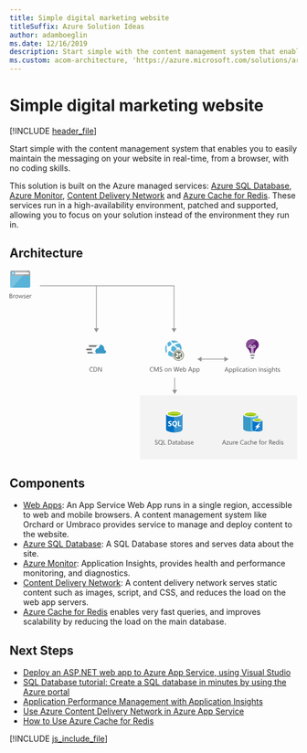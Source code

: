 ```yaml
---
title: Simple digital marketing website
titleSuffix: Azure Solution Ideas
author: adamboeglin
ms.date: 12/16/2019
description: Start simple with the content management system that enables you to easily maintain the messaging on your website in real-time, from a browser, with no coding skills.
ms.custom: acom-architecture, 'https://azure.microsoft.com/solutions/architecture/digital-marketing-smb/'
---
```

# Simple digital marketing website

[!INCLUDE [header_file](../header.md)]

Start simple with the content management system that enables you to easily maintain the messaging on your website in real-time, from a browser, with no coding skills.

This solution is built on the Azure managed services: [Azure SQL Database](https://azure.microsoft.com/services/sql-database/), [Azure Monitor](https://azure.microsoft.com/services/monitor/), [Content Delivery Network](https://azure.microsoft.com/services/cdn/) and [Azure Cache for Redis](https://azure.microsoft.com/services/cache/). These services run in a high-availability environment, patched and supported, allowing you to focus on your solution instead of the environment they run in.

## Architecture

<svg class="architecture-diagram" aria-labelledby="digital-marketing-smb" height="413" viewbox="0 0 629 413" width="629" xmlns="http://www.w3.org/2000/svg">
    <g fill="none" fill-rule="evenodd" stroke="none" stroke-width="1">
        <path fill="#F3F3F3" d="M285.19 412.775h342.959V272.677H285.19z"/>
        <path d="M475.908 217.433l-1.537-4.177a3.78 3.78 0 01-.15-.656h-.028a3.61 3.61 0 01-.158.656l-1.523 4.177h3.396zm2.688 3.78h-1.272l-1.04-2.748h-4.155l-.98 2.748h-1.276l3.76-9.802h1.189l3.774 9.802zM481.007 217.378v.978c0 .579.188 1.07.564 1.472.376.404.854.606 1.432.606.68 0 1.211-.26 1.597-.78.386-.519.577-1.242.577-2.167 0-.779-.18-1.389-.539-1.832-.36-.442-.848-.663-1.463-.663-.652 0-1.176.227-1.572.68-.397.454-.596 1.022-.596 1.706m.027 2.823h-.027v4.232h-1.12v-10.22h1.12v1.23h.027c.552-.929 1.36-1.394 2.42-1.394.903 0 1.608.313 2.114.939.505.627.757 1.467.757 2.52 0 1.171-.284 2.109-.853 2.812-.57.705-1.35 1.057-2.338 1.057-.907 0-1.607-.392-2.1-1.176M489.238 217.378v.978c0 .579.188 1.07.564 1.472.376.404.854.606 1.432.606.68 0 1.21-.26 1.597-.78.386-.519.577-1.242.577-2.167 0-.779-.18-1.389-.54-1.832-.36-.442-.847-.663-1.462-.663-.652 0-1.176.227-1.572.68-.397.454-.596 1.022-.596 1.706m.027 2.823h-.027v4.232h-1.121v-10.22h1.12v1.23h.028c.552-.929 1.359-1.394 2.42-1.394.903 0 1.608.313 2.114.939.505.627.757 1.467.757 2.52 0 1.171-.284 2.109-.853 2.812-.57.705-1.35 1.057-2.338 1.057-.907 0-1.607-.392-2.1-1.176M496.347 221.213h1.121V210.85h-1.121zM499.738 221.213h1.121v-7h-1.121v7zm.574-8.777a.712.712 0 01-.725-.725c0-.21.072-.384.213-.523a.703.703 0 01.512-.208.723.723 0 01.738.731c0 .2-.071.371-.215.513a.718.718 0 01-.523.212zM507.9 220.892c-.537.323-1.176.485-1.914.485-.998 0-1.803-.324-2.416-.974-.613-.65-.92-1.491-.92-2.526 0-1.153.33-2.08.992-2.78.66-.698 1.542-1.048 2.645-1.048.615 0 1.158.114 1.627.342v1.148c-.52-.364-1.076-.546-1.668-.546-.715 0-1.302.255-1.76.769-.458.512-.688 1.186-.688 2.02 0 .82.216 1.467.647 1.94.43.475 1.008.712 1.732.712.612 0 1.186-.203 1.723-.608v1.066zM513.486 217.672l-1.69.232c-.52.074-.911.202-1.175.387-.264.184-.397.51-.397.98 0 .342.123.622.366.839.244.215.569.324.974.324.557 0 1.016-.196 1.378-.584.362-.391.544-.884.544-1.481v-.697zm1.12 3.54h-1.12v-1.093h-.027c-.49.839-1.206 1.258-2.155 1.258-.697 0-1.242-.184-1.636-.554-.395-.37-.592-.86-.592-1.47 0-1.307.77-2.07 2.31-2.283l2.1-.294c0-1.19-.481-1.784-1.443-1.784-.843 0-1.604.287-2.284.862v-1.15c.689-.436 1.482-.655 2.379-.655 1.646 0 2.469.87 2.469 2.61v4.554zM519.966 221.145c-.265.146-.613.219-1.047.219-1.225 0-1.838-.684-1.838-2.051v-4.143h-1.203v-.957h1.203v-1.71l1.121-.361v2.07h1.764v.958h-1.764v3.945c0 .469.08.804.24 1.005.16.2.422.3.792.3.283 0 .527-.077.732-.232v.957zM521.462 221.213h1.121v-7h-1.121v7zm.575-8.777a.71.71 0 01-.512-.205.691.691 0 01-.213-.52c0-.21.071-.384.213-.523a.7.7 0 01.512-.208.723.723 0 01.738.731c0 .2-.071.371-.215.513a.718.718 0 01-.523.212zM527.86 214.992c-.72 0-1.288.245-1.708.734-.42.491-.63 1.166-.63 2.028 0 .83.214 1.483.638 1.962.424.478.99.717 1.7.717.726 0 1.283-.234 1.673-.704.39-.469.584-1.136.584-2.003 0-.875-.194-1.549-.584-2.023-.39-.474-.947-.71-1.672-.71m-.082 6.384c-1.034 0-1.86-.327-2.478-.98-.618-.655-.926-1.522-.926-2.602 0-1.176.322-2.094.965-2.755.642-.66 1.509-.99 2.603-.99 1.044 0 1.859.32 2.444.963.585.642.878 1.533.878 2.672 0 1.117-.314 2.011-.946 2.684-.632.672-1.478 1.008-2.54 1.008M538.867 221.213h-1.121v-3.992c0-1.486-.542-2.23-1.627-2.23-.561 0-1.023.212-1.391.634-.367.42-.55.953-.55 1.596v3.992h-1.122v-7h1.122v1.162h.027c.529-.884 1.295-1.326 2.297-1.326.765 0 1.35.247 1.758.742.405.494.607 1.208.607 2.143v4.279zM544.965 221.213h1.148v-9.803h-1.148zM554.351 221.213h-1.12v-3.992c0-1.486-.544-2.23-1.628-2.23-.56 0-1.025.212-1.392.634-.366.42-.549.953-.549 1.596v3.992h-1.122v-7h1.122v1.162h.027c.528-.884 1.294-1.326 2.297-1.326.765 0 1.35.247 1.756.742.406.494.61 1.208.61 2.143v4.279zM556.039 220.96v-1.203a3.321 3.321 0 002.018.677c.984 0 1.476-.328 1.476-.985a.853.853 0 00-.127-.474 1.248 1.248 0 00-.342-.346 2.6 2.6 0 00-.505-.27c-.194-.08-.403-.163-.625-.25a7.845 7.845 0 01-.818-.373 2.426 2.426 0 01-.588-.423 1.563 1.563 0 01-.355-.537 1.91 1.91 0 01-.12-.704c0-.328.076-.619.226-.871.15-.254.35-.465.602-.637a2.85 2.85 0 01.857-.385c.322-.087.653-.13.994-.13.607 0 1.149.104 1.627.314v1.135c-.514-.337-1.107-.506-1.777-.506-.21 0-.398.024-.566.072a1.355 1.355 0 00-.435.202.947.947 0 00-.28.31.814.814 0 00-.1.401c0 .182.033.335.1.458.066.123.163.232.29.328.128.095.283.182.466.259.18.078.388.163.62.253.31.119.589.241.835.366.246.126.456.267.629.423.173.159.306.339.4.544.094.206.14.45.14.732 0 .347-.076.647-.23.902a1.965 1.965 0 01-.611.636 2.793 2.793 0 01-.881.376 4.364 4.364 0 01-1.047.123c-.72 0-1.344-.139-1.873-.417M562.404 221.213h1.121v-7h-1.121v7zm.574-8.777a.717.717 0 01-.514-.205.697.697 0 01-.211-.52c0-.21.071-.384.211-.523a.707.707 0 01.514-.208.72.72 0 01.522.208.696.696 0 01.216.523c0 .2-.072.371-.216.513a.716.716 0 01-.522.212zM570.648 218.048v-1.032c0-.556-.188-1.032-.564-1.43a1.858 1.858 0 00-1.405-.594c-.693 0-1.235.252-1.627.756-.392.503-.588 1.208-.588 2.115 0 .78.188 1.403.564 1.87.376.467.874.7 1.493.7.629 0 1.14-.223 1.535-.67.395-.445.592-1.018.592-1.715zm1.12 2.604c0 2.57-1.23 3.856-3.69 3.856-.867 0-1.623-.164-2.27-.492v-1.121c.788.437 1.54.656 2.256.656 1.723 0 2.584-.916 2.584-2.748v-.766h-.027c-.534.894-1.336 1.34-2.407 1.34-.871 0-1.572-.31-2.102-.933-.53-.622-.796-1.458-.796-2.505 0-1.19.285-2.135.857-2.837.573-.702 1.355-1.053 2.348-1.053.943 0 1.644.378 2.1 1.135h.027v-.971h1.12v6.439zM579.85 221.213h-1.122v-4.033c0-1.458-.543-2.188-1.627-2.188-.547 0-1.008.21-1.38.633-.375.42-.56.962-.56 1.623v3.965h-1.123V210.85h1.122v4.525h.027c.537-.884 1.303-1.326 2.297-1.326 1.576 0 2.365.95 2.365 2.85v4.314zM585.208 221.145c-.264.146-.612.219-1.046.219-1.226 0-1.839-.684-1.839-2.051v-4.143h-1.202v-.957h1.202v-1.71l1.121-.361v2.07h1.764v.958h-1.764v3.945c0 .469.08.804.24 1.005.16.2.423.3.793.3.283 0 .527-.077.731-.232v.957zM586.28 220.96v-1.203a3.321 3.321 0 002.019.677c.984 0 1.476-.328 1.476-.985a.853.853 0 00-.127-.474 1.248 1.248 0 00-.342-.346 2.6 2.6 0 00-.505-.27c-.194-.08-.403-.163-.625-.25a7.845 7.845 0 01-.818-.373 2.426 2.426 0 01-.588-.423 1.563 1.563 0 01-.355-.537 1.91 1.91 0 01-.12-.704c0-.328.076-.619.226-.871.15-.254.35-.465.602-.637a2.85 2.85 0 01.857-.385c.322-.087.653-.13.994-.13.607 0 1.149.104 1.627.314v1.135c-.514-.337-1.107-.506-1.777-.506-.21 0-.398.024-.566.072a1.355 1.355 0 00-.435.202.947.947 0 00-.28.31.814.814 0 00-.1.401c0 .182.033.335.1.458.066.123.163.232.29.328.128.095.283.182.466.259.18.078.388.163.62.253.31.119.589.241.835.366.246.126.456.267.629.423.173.159.306.339.4.544.094.206.14.45.14.732 0 .347-.076.647-.23.902a1.965 1.965 0 01-.611.636 2.793 2.793 0 01-.881.376 4.364 4.364 0 01-1.047.123c-.72 0-1.344-.139-1.873-.417M470.489 376.508l-1.538-4.177a3.98 3.98 0 01-.15-.656h-.028a3.539 3.539 0 01-.157.656l-1.524 4.177h3.397zm2.687 3.78h-1.272l-1.04-2.748h-4.155l-.978 2.748h-1.278l3.76-9.802h1.189l3.774 9.802zM479.348 373.61l-4.143 5.721h4.102v.957h-5.749v-.349l4.143-5.694h-3.753v-.957h5.4zM486.457 380.288h-1.12v-1.107h-.027c-.466.847-1.185 1.271-2.161 1.271-1.668 0-2.502-.993-2.502-2.98v-4.184h1.115v4.006c0 1.476.565 2.215 1.695 2.215.546 0 .997-.2 1.35-.606.352-.402.53-.93.53-1.582v-4.033h1.12v7zM492.37 374.423c-.194-.15-.478-.226-.847-.226-.478 0-.878.226-1.2.677-.32.45-.481 1.067-.481 1.846v3.568h-1.121v-7h1.12v1.443h.028c.16-.493.403-.876.73-1.152a1.67 1.67 0 011.102-.414c.292 0 .516.032.67.096v1.162zM497.88 376.118c-.004-.647-.16-1.15-.468-1.51-.307-.36-.735-.54-1.282-.54-.528 0-.978.19-1.347.567-.369.378-.596.873-.683 1.483h3.78zm1.148.95h-4.942c.02.78.23 1.381.63 1.805.4.424.952.636 1.653.636.79 0 1.514-.26 2.174-.78v1.053c-.615.446-1.429.67-2.44.67-.989 0-1.766-.318-2.33-.953-.566-.637-.849-1.53-.849-2.684 0-1.089.31-1.976.927-2.662.617-.686 1.383-1.029 2.3-1.029.916 0 1.625.296 2.125.89.502.591.752 1.414.752 2.466v.588zM511.381 379.878c-.725.383-1.627.574-2.707.574-1.395 0-2.51-.449-3.35-1.346-.838-.898-1.257-2.077-1.257-3.535 0-1.567.471-2.835 1.415-3.8.943-.966 2.14-1.45 3.588-1.45.93 0 1.701.135 2.311.404v1.223a4.694 4.694 0 00-2.324-.588c-1.125 0-2.038.376-2.738 1.128-.7.752-1.049 1.757-1.049 3.015 0 1.194.327 2.146.981 2.854.653.709 1.512 1.063 2.573 1.063.985 0 1.837-.219 2.557-.656v1.114zM517.117 376.747l-1.688.232c-.52.074-.912.202-1.176.387-.264.184-.397.511-.397.981 0 .341.122.621.366.838.244.215.569.324.974.324.557 0 1.016-.196 1.378-.584.362-.39.543-.884.543-1.48v-.698zm1.12 3.541h-1.12v-1.094h-.027c-.488.84-1.205 1.258-2.154 1.258-.697 0-1.243-.184-1.636-.554-.395-.369-.592-.859-.592-1.469 0-1.308.77-2.07 2.31-2.284l2.099-.294c0-1.189-.48-1.784-1.442-1.784-.843 0-1.604.287-2.284.862v-1.149c.689-.437 1.482-.656 2.379-.656 1.646 0 2.468.87 2.468 2.611v4.553zM525.122 379.967c-.537.323-1.176.485-1.914.485-.998 0-1.804-.324-2.416-.974-.613-.65-.92-1.491-.92-2.526 0-1.153.33-2.08.99-2.78.662-.698 1.544-1.048 2.647-1.048.615 0 1.158.114 1.627.342v1.148c-.52-.364-1.076-.546-1.668-.546-.715 0-1.302.255-1.76.769-.458.512-.688 1.186-.688 2.02 0 .82.216 1.467.647 1.94.43.475 1.008.712 1.732.712.612 0 1.186-.203 1.723-.608v1.066zM532.627 380.288h-1.12v-4.033c0-1.458-.543-2.188-1.628-2.188-.547 0-1.007.211-1.38.633-.374.421-.56.962-.56 1.623v3.965h-1.123v-10.363h1.122v4.525h.027c.538-.884 1.304-1.326 2.297-1.326 1.577 0 2.365.95 2.365 2.851v4.313zM539.217 376.118c-.004-.647-.16-1.15-.468-1.51-.307-.36-.735-.54-1.282-.54-.528 0-.978.19-1.347.567-.369.378-.596.873-.683 1.483h3.78zm1.148.95h-4.942c.02.78.23 1.381.63 1.805.4.424.952.636 1.653.636.79 0 1.514-.26 2.174-.78v1.053c-.615.446-1.429.67-2.44.67-.989 0-1.766-.318-2.33-.953-.566-.637-.849-1.53-.849-2.684 0-1.089.31-1.976.927-2.662.617-.686 1.383-1.029 2.3-1.029.916 0 1.625.296 2.125.89.502.591.752 1.414.752 2.466v.588zM549.355 370.91a1.494 1.494 0 00-.745-.186c-.783 0-1.176.495-1.176 1.484v1.08h1.641v.957h-1.641v6.043h-1.114v-6.043h-1.196v-.957h1.196v-1.135c0-.733.212-1.313.636-1.74.423-.426.953-.639 1.586-.639.341 0 .613.041.813.123v1.012zM553.286 374.067c-.72 0-1.29.245-1.71.734-.418.491-.628 1.166-.628 2.028 0 .83.212 1.483.636 1.962.424.478.99.717 1.702.717.725 0 1.282-.234 1.672-.704.39-.469.584-1.136.584-2.003 0-.875-.194-1.549-.584-2.023-.39-.474-.947-.71-1.672-.71m-.082 6.384c-1.034 0-1.86-.327-2.478-.98-.618-.655-.926-1.522-.926-2.602 0-1.176.32-2.094.964-2.755.642-.66 1.51-.99 2.604-.99 1.044 0 1.858.32 2.444.963.585.642.878 1.533.878 2.672 0 1.117-.315 2.011-.946 2.684-.632.672-1.478 1.008-2.54 1.008M562.131 374.423c-.195-.15-.479-.226-.848-.226-.478 0-.878.226-1.199.677-.32.45-.482 1.067-.482 1.846v3.568h-1.12v-7h1.12v1.443h.027c.16-.493.403-.876.731-1.152a1.67 1.67 0 011.101-.414c.292 0 .516.032.67.096v1.162zM568.482 371.524v3.555h1.559c.287 0 .552-.043.796-.13.244-.087.455-.21.632-.372.178-.161.318-.36.417-.596.1-.233.15-.496.15-.788 0-.524-.17-.934-.508-1.227-.34-.296-.831-.442-1.474-.442h-1.572zm5.879 8.764h-1.367l-1.641-2.748a5.993 5.993 0 00-.437-.653 2.526 2.526 0 00-.434-.44 1.516 1.516 0 00-.48-.25 1.976 1.976 0 00-.577-.079h-.943v4.17h-1.148v-9.803h2.925c.429 0 .825.054 1.187.16.362.108.677.272.943.49.267.219.475.492.625.817.15.325.226.707.226 1.144 0 .342-.051.656-.154.94a2.459 2.459 0 01-.437.762 2.65 2.65 0 01-.684.572 3.535 3.535 0 01-.9.365v.027c.165.075.308.158.429.25.12.094.235.204.344.332.11.127.218.272.326.435.106.16.226.35.358.563l1.839 2.947zM579.645 376.118c-.004-.647-.16-1.15-.468-1.51-.307-.36-.735-.54-1.282-.54-.528 0-.978.19-1.347.567-.369.378-.596.873-.683 1.483h3.78zm1.148.95h-4.942c.019.78.229 1.381.629 1.805.401.424.953.636 1.654.636.789 0 1.514-.26 2.174-.78v1.053c-.615.446-1.429.67-2.44.67-.989 0-1.766-.318-2.331-.953-.565-.637-.848-1.53-.848-2.684 0-1.089.309-1.976.927-2.662.617-.686 1.383-1.029 2.3-1.029.916 0 1.625.296 2.125.89.502.591.752 1.414.752 2.466v.588zM587.342 377.123v-1.032c0-.566-.187-1.044-.56-1.436-.374-.39-.848-.588-1.422-.588-.684 0-1.22.251-1.614.752-.39.501-.588 1.195-.588 2.078 0 .807.19 1.444.565 1.911.376.467.881.701 1.514.701.625 0 1.131-.226 1.521-.677.39-.45.584-1.02.584-1.709zm1.121 3.165h-1.12V379.1h-.028c-.52.902-1.322 1.353-2.407 1.353-.879 0-1.582-.313-2.108-.939-.526-.627-.79-1.48-.79-2.56 0-1.158.292-2.086.875-2.783.584-.697 1.36-1.046 2.331-1.046.962 0 1.661.378 2.1 1.135h.026v-4.334h1.121v10.363zM590.733 380.288h1.121v-7h-1.121v7zm.574-8.777a.716.716 0 01-.513-.205.697.697 0 01-.211-.52c0-.21.071-.384.211-.523a.706.706 0 01.513-.208c.205 0 .38.069.524.208a.698.698 0 01.214.523c0 .2-.071.371-.214.513a.722.722 0 01-.524.212zM593.7 380.035v-1.203a3.32 3.32 0 002.017.677c.984 0 1.476-.328 1.476-.985a.853.853 0 00-.126-.474 1.262 1.262 0 00-.342-.346 2.6 2.6 0 00-.505-.27c-.195-.08-.403-.163-.626-.25a7.918 7.918 0 01-.817-.373 2.426 2.426 0 01-.588-.423 1.563 1.563 0 01-.355-.537 1.89 1.89 0 01-.12-.704c0-.328.075-.619.225-.87a2.02 2.02 0 01.602-.638c.25-.169.537-.298.858-.385.322-.087.653-.13.994-.13.607 0 1.149.104 1.627.314v1.135c-.514-.337-1.107-.506-1.777-.506-.21 0-.398.024-.567.072a1.36 1.36 0 00-.434.202.925.925 0 00-.28.31.814.814 0 00-.1.401c0 .182.033.335.1.458.065.123.163.232.29.328.128.095.283.182.465.26.182.077.389.162.622.252.31.12.588.241.834.366.246.126.456.267.629.423.173.16.306.34.4.544.093.206.14.45.14.732 0 .347-.077.647-.23.902a1.965 1.965 0 01-.611.636 2.789 2.789 0 01-.882.376 4.35 4.35 0 01-1.046.123c-.72 0-1.344-.139-1.873-.417M1.148 56.063v3.527h1.56c.673 0 1.196-.159 1.567-.478.372-.32.558-.757.558-1.313 0-1.157-.789-1.736-2.366-1.736H1.148zm0-4.197v3.166h1.176c.63 0 1.123-.152 1.483-.454.36-.305.54-.732.54-1.284 0-.951-.626-1.427-1.88-1.427H1.148zM0 60.63v-9.803h2.79c.846 0 1.52.208 2.015.623.497.414.745.954.745 1.62 0 .556-.15 1.038-.45 1.449-.302.41-.716.702-1.245.875v.026c.661.078 1.19.328 1.586.748.396.422.595.97.595 1.645 0 .84-.3 1.518-.903 2.037-.6.52-1.36.78-2.276.78H0zM11.525 54.765c-.196-.15-.479-.226-.848-.226-.478 0-.878.226-1.199.677-.322.45-.482 1.067-.482 1.846v3.568h-1.12v-7h1.12v1.443h.027c.16-.493.403-.876.731-1.152a1.669 1.669 0 011.101-.414c.292 0 .515.032.67.096v1.162zM15.565 54.41c-.72 0-1.29.244-1.709.733-.419.491-.629 1.166-.629 2.028 0 .83.212 1.483.636 1.962.424.478.991.717 1.702.717.725 0 1.282-.234 1.671-.704.39-.469.585-1.136.585-2.003 0-.875-.195-1.549-.585-2.023-.389-.474-.946-.71-1.67-.71m-.083 6.384c-1.035 0-1.86-.327-2.478-.98-.618-.655-.926-1.522-.926-2.602 0-1.176.321-2.094.964-2.755.642-.66 1.51-.99 2.604-.99 1.043 0 1.858.32 2.444.963.585.642.878 1.533.878 2.672 0 1.117-.315 2.011-.946 2.684-.632.672-1.478 1.008-2.54 1.008M29.58 53.63l-2.1 7h-1.162l-1.442-5.011a3.225 3.225 0 01-.109-.65h-.028a3.088 3.088 0 01-.143.637L23.03 60.63h-1.12l-2.12-7h1.176l1.45 5.264c.044.159.077.369.095.629h.054c.014-.201.055-.415.123-.643l1.614-5.25h1.025l1.45 5.277c.045.169.08.378.102.629h.054c.01-.177.048-.387.117-.63l1.422-5.276h1.107zM30.454 60.377v-1.203a3.32 3.32 0 002.017.677c.984 0 1.476-.328 1.476-.985a.853.853 0 00-.126-.474 1.276 1.276 0 00-.342-.346 2.61 2.61 0 00-.506-.27c-.194-.08-.402-.163-.625-.25a7.822 7.822 0 01-.817-.373 2.426 2.426 0 01-.588-.423 1.58 1.58 0 01-.356-.537 1.911 1.911 0 01-.119-.704c0-.328.075-.619.225-.871.151-.254.351-.465.602-.637.25-.169.536-.298.858-.385.321-.087.653-.13.994-.13.606 0 1.15.104 1.627.314v1.135c-.515-.337-1.107-.506-1.777-.506-.21 0-.399.024-.567.072a1.35 1.35 0 00-.434.202.939.939 0 00-.28.31.825.825 0 00-.1.401.96.96 0 00.1.458c.065.123.162.232.29.328.127.095.282.182.465.259.182.078.39.163.622.253.31.119.588.241.834.366.246.126.455.267.63.423.172.159.305.339.398.544.094.206.141.45.141.732 0 .347-.077.647-.229.902a1.975 1.975 0 01-.612.636c-.256.169-.55.294-.882.376a4.356 4.356 0 01-1.046.123c-.72 0-1.344-.139-1.873-.417M41.296 56.46c-.004-.647-.161-1.15-.468-1.511-.308-.36-.735-.54-1.282-.54-.53 0-.978.19-1.347.568-.37.378-.597.873-.683 1.483h3.78zm1.148.95h-4.942c.018.779.228 1.381.629 1.805.4.424.953.636 1.654.636.789 0 1.513-.26 2.174-.78v1.053c-.615.446-1.43.67-2.44.67-.99 0-1.766-.318-2.331-.953-.565-.637-.848-1.53-.848-2.684 0-1.089.309-1.976.926-2.662.618-.686 1.384-1.029 2.3-1.029.917 0 1.625.296 2.126.889.502.592.752 1.415.752 2.467v.588zM47.79 54.765c-.196-.15-.479-.226-.848-.226-.478 0-.878.226-1.199.677-.322.45-.482 1.067-.482 1.846v3.568H44.14v-7h1.121v1.443h.027c.16-.493.403-.876.731-1.152a1.669 1.669 0 011.101-.414c.292 0 .515.032.67.096v1.162zM181.782 220.58c-.725.383-1.627.574-2.707.574-1.395 0-2.51-.449-3.35-1.346-.838-.898-1.257-2.077-1.257-3.535 0-1.567.471-2.835 1.415-3.8.943-.966 2.14-1.45 3.588-1.45.93 0 1.7.135 2.311.404v1.223a4.697 4.697 0 00-2.324-.588c-1.126 0-2.038.376-2.738 1.128-.7.752-1.049 1.757-1.049 3.015 0 1.194.327 2.146.981 2.854.653.71 1.511 1.063 2.573 1.063.985 0 1.837-.219 2.557-.656v1.114zM184.927 212.227v7.725h1.463c1.285 0 2.286-.344 3-1.033.716-.688 1.074-1.663 1.074-2.925 0-2.511-1.335-3.767-4.006-3.767h-1.531zm-1.148 8.764v-9.803h2.707c3.454 0 5.18 1.593 5.18 4.778 0 1.513-.478 2.729-1.438 3.648-.96.918-2.243 1.377-3.852 1.377h-2.597zM201.497 220.99h-1.408l-5.045-7.813a3.286 3.286 0 01-.315-.616h-.04c.036.21.054.658.054 1.347v7.082h-1.148v-9.803h1.49l4.908 7.691c.205.32.337.538.397.656h.027c-.045-.282-.068-.764-.068-1.442v-6.905h1.148v9.803zM313.678 220.411c-.725.383-1.627.574-2.707.574-1.395 0-2.512-.449-3.35-1.346-.839-.898-1.257-2.077-1.257-3.535 0-1.567.471-2.835 1.415-3.8.943-.966 2.14-1.45 3.588-1.45.93 0 1.7.135 2.311.404v1.223a4.697 4.697 0 00-2.324-.588c-1.126 0-2.038.376-2.738 1.128-.7.752-1.049 1.757-1.049 3.015 0 1.194.327 2.146.98 2.854.654.71 1.512 1.063 2.574 1.063.985 0 1.836-.219 2.557-.656v1.114zM325.668 220.821h-1.142v-6.576c0-.52.032-1.155.096-1.907h-.026c-.11.442-.209.758-.295.95l-3.35 7.533h-.56l-3.343-7.479c-.096-.218-.194-.553-.293-1.004h-.027c.036.391.053 1.032.053 1.921v6.562h-1.106v-9.803h1.517l3.007 6.836c.233.525.383.916.452 1.176h.04c.197-.538.354-.938.473-1.203l3.069-6.809h1.435v9.803zM327.788 220.425v-1.354c.154.137.34.26.557.37.216.109.444.2.683.277.239.074.48.133.722.174.24.04.465.06.67.06.706 0 1.233-.13 1.582-.392.348-.262.523-.64.523-1.131 0-.265-.058-.494-.175-.691a1.944 1.944 0 00-.481-.536 4.766 4.766 0 00-.728-.465 62.735 62.735 0 00-.906-.468 14.97 14.97 0 01-.957-.527 4.103 4.103 0 01-.772-.588 2.458 2.458 0 01-.517-.727 2.265 2.265 0 01-.187-.954c0-.446.097-.835.294-1.165.195-.331.453-.604.772-.818a3.507 3.507 0 011.09-.478 4.987 4.987 0 011.248-.157c.966 0 1.67.116 2.112.348v1.292c-.58-.401-1.322-.601-2.228-.601-.251 0-.502.026-.752.078a2.14 2.14 0 00-.67.257 1.478 1.478 0 00-.48.458 1.214 1.214 0 00-.183.683c0 .25.047.467.139.65.094.182.232.348.415.499.18.15.404.296.666.437.262.142.564.296.906.465.35.173.683.356.998.547.314.19.59.403.827.636.236.232.425.49.563.772.14.282.209.607.209.97 0 .484-.094.893-.284 1.227a2.317 2.317 0 01-.765.818c-.322.21-.692.36-1.111.454a6.05 6.05 0 01-1.326.14c-.155 0-.347-.012-.574-.037a8.035 8.035 0 01-.697-.11 5.807 5.807 0 01-.674-.177 2.078 2.078 0 01-.51-.236M342.375 214.6c-.72 0-1.29.246-1.709.735-.42.49-.628 1.166-.628 2.028 0 .829.212 1.483.635 1.962.425.478.991.717 1.702.717.726 0 1.281-.234 1.671-.704.39-.47.586-1.136.586-2.003 0-.875-.195-1.55-.586-2.023-.39-.474-.945-.711-1.67-.711m-.082 6.385c-1.035 0-1.86-.327-2.48-.981-.617-.654-.925-1.521-.925-2.601 0-1.176.322-2.094.964-2.755.642-.661 1.51-.991 2.604-.991 1.043 0 1.858.32 2.444.964.585.642.878 1.533.878 2.672 0 1.117-.315 2.01-.947 2.684-.63.672-1.478 1.008-2.538 1.008M353.381 220.821h-1.12v-3.992c0-1.486-.544-2.229-1.628-2.229-.56 0-1.024.211-1.392.633-.366.421-.549.953-.549 1.596v3.992h-1.122v-7h1.122v1.162h.027c.528-.884 1.294-1.326 2.297-1.326.765 0 1.35.247 1.757.742.405.494.608 1.208.608 2.143v4.28zM371.1 211.019l-2.769 9.803h-1.346l-2.017-7.164a4.454 4.454 0 01-.157-.998h-.027a5.124 5.124 0 01-.178.984l-2.03 7.178h-1.333l-2.872-9.803h1.265l2.085 7.52c.086.314.141.642.164.984h.034c.023-.241.093-.57.212-.984l2.167-7.52h1.101l2.078 7.574c.072.26.127.566.164.916h.027c.018-.237.08-.552.185-.943l2.003-7.547h1.244zM376.548 216.651c-.005-.647-.16-1.15-.469-1.51-.307-.36-.734-.54-1.28-.54-.53 0-.979.19-1.348.567-.369.378-.597.873-.683 1.483h3.78zm1.148.95h-4.942c.018.78.228 1.381.63 1.805.4.424.951.636 1.653.636.788 0 1.513-.26 2.174-.78v1.053c-.615.446-1.429.67-2.44.67-.99 0-1.767-.318-2.33-.953-.567-.637-.849-1.53-.849-2.684 0-1.089.31-1.976.926-2.662.618-.686 1.384-1.029 2.301-1.029.916 0 1.624.296 2.125.89.501.591.752 1.414.752 2.466v.588zM380.513 216.986v.978c0 .58.187 1.07.563 1.472.376.404.854.606 1.433.606.68 0 1.211-.26 1.596-.78.386-.519.578-1.242.578-2.167 0-.779-.18-1.389-.54-1.832-.36-.442-.848-.663-1.463-.663-.652 0-1.176.227-1.572.68-.397.454-.595 1.022-.595 1.706m.027 2.823h-.027v1.012h-1.12v-10.363h1.12v4.593h.027c.551-.929 1.358-1.394 2.42-1.394.898 0 1.601.313 2.11.94.507.626.761 1.466.761 2.52 0 1.17-.285 2.108-.854 2.811-.57.705-1.35 1.057-2.338 1.057-.926 0-1.625-.392-2.099-1.176M396.51 217.041l-1.539-4.177a3.78 3.78 0 01-.15-.656h-.028a3.708 3.708 0 01-.157.656l-1.524 4.177h3.397zm2.686 3.78h-1.272l-1.039-2.748h-4.156l-.978 2.748h-1.278l3.76-9.802h1.19l3.773 9.802zM401.609 216.986v.978c0 .58.187 1.07.563 1.472.376.404.854.606 1.433.606.679 0 1.21-.26 1.596-.78.386-.519.578-1.242.578-2.167 0-.779-.181-1.389-.54-1.832-.36-.442-.848-.663-1.463-.663-.652 0-1.176.227-1.572.68-.397.454-.595 1.022-.595 1.706m.027 2.823h-.027v4.232h-1.121v-10.22h1.12v1.23h.028c.55-.929 1.358-1.394 2.42-1.394.903 0 1.607.313 2.113.94.505.626.758 1.466.758 2.52 0 1.17-.285 2.108-.854 2.811-.57.705-1.35 1.057-2.338 1.057-.907 0-1.606-.392-2.1-1.176M409.84 216.986v.978c0 .58.186 1.07.562 1.472.376.404.854.606 1.433.606.68 0 1.211-.26 1.596-.78.386-.519.578-1.242.578-2.167 0-.779-.18-1.389-.54-1.832-.36-.442-.848-.663-1.463-.663-.652 0-1.176.227-1.572.68-.397.454-.595 1.022-.595 1.706m.027 2.823h-.027v4.232h-1.12v-10.22h1.12v1.23h.027c.551-.929 1.358-1.394 2.42-1.394.903 0 1.607.313 2.113.94.505.626.758 1.466.758 2.52 0 1.17-.285 2.108-.854 2.811-.57.705-1.35 1.057-2.338 1.057-.907 0-1.606-.392-2.099-1.176M317.768 379.91v-1.355c.155.137.34.26.557.37.216.11.444.201.684.277a5.6 5.6 0 00.72.174c.243.041.466.061.67.061.707 0 1.235-.13 1.583-.393.349-.262.523-.639.523-1.13 0-.266-.058-.495-.174-.692a1.948 1.948 0 00-.482-.536 4.766 4.766 0 00-.728-.465c-.28-.148-.582-.304-.906-.468-.342-.173-.66-.349-.957-.527a4.136 4.136 0 01-.772-.588 2.437 2.437 0 01-.516-.727 2.25 2.25 0 01-.188-.954c0-.446.098-.835.294-1.165.195-.33.453-.604.772-.818a3.517 3.517 0 011.09-.478 4.987 4.987 0 011.248-.157c.966 0 1.67.116 2.112.348v1.292c-.578-.4-1.322-.6-2.228-.6-.251 0-.502.025-.752.077a2.149 2.149 0 00-.67.257 1.478 1.478 0 00-.48.458 1.214 1.214 0 00-.183.683c0 .251.047.467.14.65.093.182.23.348.414.5.182.15.404.295.666.436.262.142.564.296.906.465.35.173.683.356.998.547.314.191.59.403.826.636.238.232.425.49.565.772.139.282.208.607.208.971 0 .483-.095.892-.283 1.226-.19.336-.445.608-.766.818-.321.21-.691.361-1.111.454a6.043 6.043 0 01-1.326.141c-.155 0-.346-.013-.574-.038a8.095 8.095 0 01-.697-.109 5.86 5.86 0 01-.674-.178 2.078 2.078 0 01-.51-.236M329.696 371.378c-1.03 0-1.866.371-2.51 1.114-.641.743-.963 1.718-.963 2.926 0 1.203.313 2.176.937 2.919.629.733 1.447 1.101 2.454 1.101 1.076 0 1.924-.351 2.543-1.053.62-.702.93-1.684.93-2.946 0-1.299-.301-2.299-.903-3.001-.601-.706-1.43-1.06-2.488-1.06m-.082 9.092c-1.385 0-2.5-.458-3.343-1.374-.834-.916-1.251-2.108-1.251-3.575 0-1.581.427-2.839 1.279-3.774.857-.938 2.016-1.408 3.479-1.408 1.35 0 2.439.456 3.268 1.367.83.911 1.244 2.104 1.244 3.575 0 1.6-.424 2.865-1.272 3.794-.2.224-.414.415-.642.574l2.755 1.976h-2.085l-1.846-1.381a5.295 5.295 0 01-1.586.226M341.303 380.306h-5.086v-9.803h1.148v8.764h3.938zM347.79 371.542v7.725h1.463c1.286 0 2.286-.344 3.002-1.033.716-.688 1.072-1.663 1.072-2.925 0-2.511-1.334-3.767-4.005-3.767h-1.531zm-1.148 8.764v-9.803h2.707c3.456 0 5.182 1.593 5.182 4.778 0 1.513-.48 2.729-1.439 3.648-.96.918-2.243 1.377-3.852 1.377h-2.598zM360.198 376.765l-1.688.232c-.52.074-.912.202-1.176.387-.264.184-.397.51-.397.98 0 .342.122.622.366.839.244.215.569.324.974.324.557 0 1.016-.196 1.378-.584.362-.391.543-.884.543-1.481v-.697zm1.12 3.54h-1.12v-1.093h-.027c-.488.839-1.205 1.258-2.154 1.258-.697 0-1.243-.184-1.636-.554-.395-.37-.592-.86-.592-1.47 0-1.307.77-2.07 2.31-2.283l2.099-.294c0-1.19-.48-1.784-1.442-1.784-.843 0-1.604.287-2.284.862v-1.15c.689-.436 1.482-.655 2.379-.655 1.646 0 2.468.87 2.468 2.61v4.554zM366.678 380.237c-.264.146-.612.22-1.046.22-1.225 0-1.839-.685-1.839-2.052v-4.143h-1.203v-.957h1.203v-1.709l1.121-.362v2.071h1.764v.957h-1.764v3.945c0 .47.08.804.24 1.005.16.2.423.3.793.3.283 0 .526-.077.731-.232v.957zM372.065 376.765l-1.688.232c-.52.074-.912.202-1.176.387-.264.184-.397.51-.397.98 0 .342.122.622.366.839.244.215.569.324.974.324.557 0 1.016-.196 1.378-.584.362-.391.543-.884.543-1.481v-.697zm1.12 3.54h-1.12v-1.093h-.027c-.488.839-1.205 1.258-2.154 1.258-.697 0-1.243-.184-1.636-.554-.395-.37-.592-.86-.592-1.47 0-1.307.77-2.07 2.31-2.283l2.099-.294c0-1.19-.48-1.784-1.442-1.784-.843 0-1.604.287-2.284.862v-1.15c.689-.436 1.482-.655 2.379-.655 1.646 0 2.468.87 2.468 2.61v4.554zM376.42 376.47v.979c0 .579.187 1.07.563 1.472.376.404.854.606 1.432.606.68 0 1.211-.26 1.597-.78.385-.52.577-1.242.577-2.167 0-.78-.18-1.39-.54-1.832-.359-.442-.848-.663-1.463-.663-.65 0-1.176.227-1.572.68-.397.454-.595 1.022-.595 1.706m.027 2.823h-.027v1.012h-1.12v-10.363h1.12v4.593h.027c.552-.93 1.36-1.394 2.42-1.394.9 0 1.601.313 2.11.939.507.627.761 1.467.761 2.52 0 1.17-.284 2.109-.854 2.812-.569.705-1.349 1.057-2.338 1.057-.925 0-1.624-.392-2.099-1.176M387.234 376.765l-1.688.232c-.52.074-.912.202-1.176.387-.264.184-.397.51-.397.98 0 .342.122.622.366.839.244.215.569.324.974.324.557 0 1.016-.196 1.378-.584.362-.391.543-.884.543-1.481v-.697zm1.12 3.54h-1.12v-1.093h-.027c-.488.839-1.205 1.258-2.154 1.258-.697 0-1.243-.184-1.636-.554-.395-.37-.592-.86-.592-1.47 0-1.307.77-2.07 2.31-2.283l2.099-.294c0-1.19-.48-1.784-1.442-1.784-.843 0-1.604.287-2.284.862v-1.15c.689-.436 1.482-.655 2.379-.655 1.646 0 2.468.87 2.468 2.61v4.554zM390.043 380.053v-1.203a3.32 3.32 0 002.017.677c.985 0 1.476-.328 1.476-.985a.853.853 0 00-.125-.474 1.262 1.262 0 00-.343-.346 2.6 2.6 0 00-.505-.27c-.195-.08-.402-.163-.625-.25a7.918 7.918 0 01-.817-.373 2.426 2.426 0 01-.588-.423 1.563 1.563 0 01-.356-.537 1.89 1.89 0 01-.12-.704c0-.328.075-.62.226-.871a2.02 2.02 0 01.601-.637c.251-.17.537-.298.858-.385.322-.087.654-.13.994-.13.608 0 1.15.104 1.627.314v1.135c-.514-.337-1.106-.506-1.776-.506-.21 0-.399.024-.567.072a1.36 1.36 0 00-.434.202.925.925 0 00-.28.31.814.814 0 00-.1.4c0 .183.032.336.1.459.065.123.163.232.29.328.127.095.282.182.464.259.183.078.39.163.623.253.31.119.588.24.834.366.245.126.456.267.629.423.172.159.305.339.4.544.093.206.14.45.14.732 0 .347-.077.647-.23.902a1.965 1.965 0 01-.612.636 2.789 2.789 0 01-.882.376 4.35 4.35 0 01-1.046.123c-.72 0-1.344-.14-1.873-.417M400.885 376.136c-.004-.647-.16-1.15-.468-1.511-.307-.36-.735-.54-1.282-.54-.528 0-.978.19-1.347.568-.369.378-.596.873-.683 1.483h3.78zm1.148.95h-4.942c.02.779.23 1.38.63 1.805.4.424.952.636 1.653.636.79 0 1.514-.26 2.174-.78v1.053c-.615.446-1.429.67-2.44.67-.989 0-1.766-.318-2.33-.953-.566-.637-.849-1.53-.849-2.684 0-1.09.31-1.976.927-2.662.617-.686 1.383-1.03 2.3-1.03.916 0 1.625.297 2.125.89.502.592.752 1.415.752 2.467v.588z" fill="#525252"/>
        <path d="M1.481 10.613v22.662c0 3.141 1.12 4.263 4.258 4.263h35.11c3.135 0 4.257-1.122 4.257-4.263V10.613H1.481z" fill="#59B3D8"/>
        <path d="M45.106 11.442V4.338c0-3.14-1.121-4.262-4.258-4.262H5.739c-3.137 0-4.258 1.121-4.258 4.262v7.104h43.625z" fill="#9FA0A1"/>
        <path d="M39.652 0H5.738C2.601 0 1.481 1.122 1.481 4.263v7.178h27.564L39.652 0z" fill="#B2B3B4"/>
        <path d="M5.74 37.537H5.14c-2.688-.149-3.66-1.347-3.66-4.263V11.44h27.565L5.74 37.537z" fill="#7AC2E0"/>
        <path fill="#FBFBFB" d="M12.388 8.076h29.88V4.262h-29.88z"/>
        <path d="M7.157 1.943a4.26 4.26 0 014.258 4.263 4.26 4.26 0 01-4.258 4.262A4.26 4.26 0 012.9 6.206a4.26 4.26 0 014.258-4.263" fill="#59B3D8"/>
        <path fill="#FBFBFB" d="M11.418 5.684H7.16l1.418-1.42v-.45H7.16L4.918 6.284 7.16 8.6h1.418v-.523L7.16 6.657h4.258z"/>
        <path d="M358.067 188.786c9.837 0 17.812-8.053 17.812-17.986 0-9.934-7.975-17.988-17.812-17.988-9.838 0-17.812 8.054-17.812 17.988 0 9.933 7.974 17.986 17.812 17.986" fill="#FFF"/>
        <path d="M346.365 165.997c.96-.35 2.009-.437 2.969-.175.175-.262.436-.436.61-.698 1.66-1.746 3.406-3.23 4.978-4.278-1.921-2.008-3.58-4.017-4.802-6.113a21.973 21.973 0 00-3.057 1.834c-.698.612-1.31 1.135-1.921 1.834-.261 1.397-.348 4.191 1.223 7.596M357.453 159.274c4.89-2.619 9.168-2.619 11.962-2.27-3.231-2.706-7.335-4.103-11.44-4.103-1.832 0-3.666.261-5.5.873a157.238 157.238 0 004.978 5.5M343.92 174.379c-1.484-2.008-1.484-4.627 0-6.548-1.223-2.97-1.135-5.414-.698-7.16-4.105 6.024-4.279 14.145.087 20.344.087-1.833.35-3.93 1.048-6.2-.175-.086-.262-.261-.437-.436M360.771 162.679c2.096 2.096 4.104 4.017 5.937 5.588 1.659-.96 3.754-.524 4.977.96a3.768 3.768 0 01.524 3.668c1.397 1.135 2.358 1.834 3.056 2.357a17.746 17.746 0 00-3.056-15.454c-.087-.088-.174-.175-.174-.263-.35.088-4.89-.261-11.264 3.144M370.987 174.728c-1.66 1.31-4.104.96-5.414-.698-.873-1.223-.96-2.707-.437-4.017-2.27-1.746-4.628-3.755-6.897-5.763l-.175-.174.175.174c-1.484.96-3.057 2.27-4.715 3.754l-.611.612c.873 1.746.785 3.84-.262 5.414.349.26.61.523.96.785 1.659 1.309 3.318 2.357 4.803 3.23 1.57-.96 3.579-.698 4.715.787.348.436.523.96.61 1.397 4.453 1.31 7.685.873 8.819.61.873-1.221 1.485-2.531 2.008-3.928-.698-.437-1.833-1.223-3.58-2.445.175.087.088.175 0 .262M362.694 183.895c-1.572 1.224-3.755.873-4.978-.698-.523-.786-.785-1.659-.698-2.531-1.746-.874-3.492-1.922-5.238-3.32-.524-.435-.961-.785-1.484-1.221-.787.349-1.66.436-2.533.436-1.222 3.23-1.397 6.2-1.222 8.12 3.23 2.706 7.335 4.105 11.438 4.105 3.842 0 7.596-1.224 10.826-3.667l1.573-1.31c-1.834 0-4.192-.089-6.898-.7-.175.175-.437.524-.786.786" fill="#59B3D8"/>
        <path d="M369.104 197.505c-6.802 0-12.335-5.528-12.335-12.325 0-6.796 5.533-12.324 12.335-12.324 6.802 0 12.336 5.528 12.336 12.324 0 6.797-5.534 12.325-12.336 12.325" fill="#747A64"/>
        <path d="M369.104 172.377c-7.065 0-12.813 5.743-12.813 12.803 0 7.06 5.748 12.803 12.813 12.803s12.814-5.743 12.814-12.803c0-7.06-5.749-12.803-12.814-12.803m0 .957c6.549 0 11.857 5.304 11.857 11.846 0 6.543-5.308 11.846-11.857 11.846-6.548 0-11.856-5.303-11.856-11.846 0-6.542 5.308-11.846 11.856-11.846" fill="#FFF"/>
        <path d="M369.175 184.902s-1.895.134-3.776-1.303c-1.873-1.429-1.288-4.564-1.288-4.564s3.176-.22 4.376 1.845c.981 1.69.688 4.022.688 4.022M369.97 185.535s-.35-2.663.99-4.013c1.341-1.35 3.834-1.388 3.834-1.388s.255 2.474-.604 3.767c-.904 1.361-2.277 1.624-4.22 1.634M369.394 186.416s-1.979-1.606-4.163-.63c-2.457 1.1-2.608 3.032-2.608 3.032s1.875 1.337 4.202.438c2.325-.9 2.569-2.84 2.569-2.84" fill="#FFF"/>
        <path d="M374.743 191.163c-.037-.768-.282-1.746-1.061-2.738-1.694-2.159-3.886-2.242-3.886-2.242s1.827 1.378 2.873 3.371c.62 1.182.528 2.23.35 2.886a8.735 8.735 0 11-4.296-16.339 8.736 8.736 0 018.737 8.735 8.707 8.707 0 01-2.717 6.327m-5.623-16.327c-5.727 0-10.368 4.638-10.368 10.36 0 5.72 4.64 10.36 10.368 10.36 5.726 0 10.368-4.64 10.368-10.36 0-5.722-4.642-10.36-10.368-10.36" fill="#FFF"/>
        <path fill="#7A7A7A" d="M526.19 186.694h9.114v-2.929h-9.114zM526.19 189.883l2.838 3.016h3.352l2.838-3.016z"/>
        <path d="M535.906 166.106c0-.774-.601-1.465-1.461-1.465-.773 0-1.462.69-1.462 1.465v1.465h1.462c.774 0 1.46-.69 1.46-1.465M526.622 167.57h1.46v-1.465c-.085-.774-.687-1.465-1.46-1.465-.773 0-1.463.604-1.463 1.465 0 .776.69 1.465 1.463 1.465" fill="#68217A"/>
        <path d="M532.984 166.106c0-.775.687-1.465 1.462-1.465.859 0 1.462.69 1.462 1.465 0 .774-.688 1.465-1.462 1.465h-1.462v-1.465zm-6.362-1.465c.773 0 1.375.69 1.46 1.465v1.465h-1.46c-.774 0-1.463-.691-1.463-1.465 0-.862.689-1.465 1.463-1.465z" fill="#68217A"/>
        <path d="M544.592 162.487v-.259c0-4.32-2.416-8.156-6.02-10.336l-11.125 11.146a3.177 3.177 0 012.356 3.067v1.465h1.462v-1.465c0-1.722 1.461-3.186 3.181-3.186s3.181 1.464 3.181 3.186c0 1.723-1.462 3.188-3.18 3.188h-1.463v10.941h-1.719v-10.94h-1.462v10.854h-1.72v-10.855h-1.462c-1.436 0-2.679-1.027-3.055-2.367L520 170.5a12.143 12.143 0 01-1.713-2.093 12.464 12.464 0 002.573 2.868c2.236 1.982 4.557 7.322 4.901 8.874l.258.517h9.114l.26-.517c.343-1.552 2.75-6.892 4.9-8.788 4.901-4.135 4.3-8.7 4.3-8.873" fill="#68217A"/>
        <path d="M526.62 169.293h1.463v11.354h1.72v-11.354h1.462v11.341h1.718v-11.341h1.462c1.72 0 3.182-1.465 3.182-3.188s-1.462-3.187-3.182-3.187-3.18 1.464-3.18 3.187v1.465h-1.462v-1.465a3.176 3.176 0 00-2.356-3.067l-3.882 3.888c.376 1.341 1.619 2.367 3.056 2.367zm6.363-3.188c0-.775.689-1.464 1.462-1.464a1.45 1.45 0 011.463 1.464c0 .775-.688 1.465-1.463 1.465h-1.462v-1.465zm-6.362-1.464c.773 0 1.375.689 1.462 1.464v1.465h-1.462c-.773 0-1.462-.69-1.462-1.465a1.45 1.45 0 011.462-1.464z" fill="#CEBAD3"/>
        <path d="M523.567 166.926a3.039 3.039 0 01-.126-.821 3.176 3.176 0 013.182-3.187c.289 0 .56.049.825.119l11.124-11.145-.103-.062a14.177 14.177 0 00-.644-.366c-.3-.153-.6-.3-.91-.432l-.127-.05a13.102 13.102 0 00-4.835-.988c-.172-.257-4.127.087-4.127.087-6.278.775-11.178 6.03-11.178 12.147 0 .02-.01.103-.018.234v.013c-.003.042-.004.097-.007.148l-.005.118-.001.173v.17c0 .065.004.138.007.208l.009.21.02.242.023.238a13.306 13.306 0 00.079.534c.017.105.039.215.06.327a10.9 10.9 0 00.15.626c.023.08.048.165.074.248.04.138.085.276.133.418l.087.23c.058.156.118.31.187.469.028.068.062.136.093.205.078.169.158.34.25.516l.093.169c.104.188.21.377.33.568.024.038.05.076.076.113a11.993 11.993 0 001.714 2.093l3.565-3.572z" fill="#875094"/>
        <path d="M523.44 166.106c0 .282.053.555.126.82l3.882-3.887a3.158 3.158 0 00-.826-.121 3.177 3.177 0 00-3.182 3.188" fill="#D6C5D9"/>
        <path d="M197.763 166.787H174.62a1.744 1.744 0 01-1.74-1.739 1.747 1.747 0 011.74-1.74h23.142a1.747 1.747 0 011.74 1.74 1.746 1.746 0 01-1.74 1.74M193.064 181.316h-21.4a1.744 1.744 0 01-1.74-1.739 1.746 1.746 0 011.74-1.74h21.4a1.747 1.747 0 011.74 1.74 1.742 1.742 0 01-1.74 1.74M190.542 174.27h-21.401a1.743 1.743 0 01-1.741-1.739 1.747 1.747 0 011.74-1.74h21.401c.461 0 .902.185 1.229.51a1.737 1.737 0 010 2.457c-.326.326-.767.51-1.228.512" fill="#7A7A7A"/>
        <path d="M210.899 177.574a3.701 3.701 0 00-2.242-3.443 3.683 3.683 0 00-1.412-.297h-.522a11.8 11.8 0 00.347-2.61 9.786 9.786 0 00-9.743-9.744 9.908 9.908 0 00-9.222 6.612 8.757 8.757 0 00-2.175-.349c-3.74 0-6.612 3.045-6.612 6.786 0 3.741 2.958 6.786 6.612 6.786h21.489c2-.26 3.48-1.827 3.48-3.74" fill="#3999C6"/>
        <path d="M189.41 181.229a6.19 6.19 0 01-1.826-3.306c-.784-3.654 1.391-7.221 4.958-8.005a6.613 6.613 0 012.262-.086 9.48 9.48 0 015.481-7.831 11.143 11.143 0 00-2.958-.521 9.904 9.904 0 00-9.222 6.612 8.756 8.756 0 00-2.175-.348c-3.74 0-6.612 3.045-6.612 6.786 0 3.74 2.958 6.786 6.612 6.786l3.48-.087z" fill="#FFF"/>
        <path d="M341.956 313.212v34.196c0 3.524 7.905 6.477 17.717 6.477v-40.673h-17.717z" fill="#0072C5"/>
        <path d="M359.483 353.885h.285c9.812 0 17.718-2.857 17.718-6.477v-34.196h-18.003v40.673z" fill="#0072C5"/>
        <path d="M359.291 353.885h.286c9.906 0 18.002-2.858 18.002-6.478v-34.291h-18.192l-.096 40.769z" fill="#3A93CE"/>
        <path d="M377.483 313.213c0 3.524-7.906 6.477-17.717 6.477s-17.717-2.858-17.717-6.477c0-3.62 7.906-6.478 17.717-6.478 9.81 0 17.717 2.954 17.717 6.478" fill="#FFF"/>
        <path d="M373.865 312.83c0 2.382-6.286 4.287-14.097 4.287s-14.097-1.905-14.097-4.287c0-2.38 6.286-4.286 14.097-4.286 7.81 0 14.097 1.905 14.097 4.286" fill="#7FB900"/>
        <path d="M370.913 315.402c1.81-.762 2.952-1.619 2.952-2.572 0-2.38-6.286-4.286-14.097-4.286s-14.097 1.905-14.097 4.286c0 .953 1.142 1.905 2.952 2.572 2.572-1.048 6.668-1.619 11.145-1.619 4.477 0 8.573.666 11.145 1.62" fill="#B7D332"/>
        <path d="M354.051 336.929c0 1.048-.38 1.905-1.143 2.477-.762.572-1.809.857-3.238.857-1.143 0-2.096-.19-2.858-.667v-2.477a4.427 4.427 0 002.953 1.144c.476 0 .952-.096 1.238-.286.286-.191.381-.476.381-.858 0-.38-.095-.666-.38-.856-.287-.286-.858-.572-1.716-.953-1.714-.762-2.57-1.905-2.57-3.238 0-1.048.38-1.81 1.142-2.382.762-.572 1.714-.952 2.953-.952 1.048 0 2 .19 2.762.476v2.38c-.762-.476-1.62-.761-2.572-.761-.476 0-.857.095-1.142.285-.287.192-.382.477-.382.858 0 .382.095.667.382.857.19.19.666.477 1.428.858 1.048.476 1.81.952 2.286 1.524.286.38.476.952.476 1.714M366.15 334.452c0 1.334-.285 2.477-.857 3.43-.572.952-1.43 1.62-2.572 2l3.239 3.048h-3.24l-2.285-2.572a5.124 5.124 0 01-2.667-.762c-.763-.476-1.43-1.143-1.81-2-.476-.858-.666-1.81-.666-2.858 0-1.142.19-2.19.667-3.143a4.726 4.726 0 012-2.096 5.912 5.912 0 012.953-.762c1.047 0 2 .191 2.76.667.859.476 1.43 1.143 1.907 2 .38.953.57 1.905.57 3.048m-2.666.096c0-1.144-.286-2-.762-2.667-.476-.667-1.143-.953-2-.953s-1.62.286-2.095.953c-.573.667-.763 1.523-.763 2.667 0 1.048.286 2 .763 2.667.475.667 1.238.952 2.095.952.857 0 1.524-.285 2.095-.952.38-.667.667-1.525.667-2.667M374.722 340.073h-6.763v-11.145h2.572v9.145h4.191z" fill="#FFF"/>
        <path d="M510.616 314.692v31.232c0 3.29 7.229 5.884 16.093 5.884v-37.116h-16.093z" fill="#3999C6"/>
        <path d="M526.538 351.81h.258c8.95 0 16.094-2.595 16.094-5.883v-31.232h-16.352v37.116z" fill="#59B4D9"/>
        <path d="M542.89 314.693c0 3.201-7.229 5.883-16.095 5.883-8.864 0-16.179-2.682-16.179-5.883 0-3.202 7.23-5.884 16.092-5.884 8.867 0 16.182 2.682 16.182 5.884" fill="#FFF"/>
        <path d="M539.619 314.348c0 2.163-5.767 3.893-12.824 3.893-7.057 0-12.91-1.73-12.91-3.893s5.766-3.894 12.824-3.894c7.057 0 12.91 1.73 12.91 3.894" fill="#7FBA00"/>
        <path d="M536.865 316.684c1.722-.692 2.668-1.471 2.668-2.336 0-2.163-5.767-3.893-12.824-3.893-7.057 0-12.823 1.73-12.823 3.893 0 .865 1.033 1.73 2.667 2.336 2.325-.952 6.025-1.471 10.156-1.471 4.13 0 7.832.606 10.156 1.47" fill="#B8D432"/>
        <path d="M531.1 327.065v20.851c0 2.163 4.82 3.894 10.757 3.894v-24.745H531.1z" fill="#0072C6"/>
        <path d="M541.686 351.81h.172c5.938 0 10.758-1.73 10.758-3.893v-20.851h-10.93v24.745z" fill="#0072C6"/>
        <path d="M541.686 351.81h.172c5.938 0 10.758-1.73 10.758-3.893v-20.851h-10.93v24.745z" fill="#2686CD"/>
        <path d="M552.616 327.066c0 2.163-4.82 3.893-10.76 3.893-5.936 0-10.756-1.73-10.756-3.893s4.82-3.894 10.757-3.894c5.94 0 10.759 1.731 10.759 3.894" fill="#FFF"/>
        <path d="M550.378 326.806c0 1.385-3.873 2.596-8.52 2.596-4.648 0-8.52-1.124-8.52-2.596 0-1.384 3.872-2.596 8.52-2.596 4.647 0 8.52 1.212 8.52 2.596" fill="#7FBA00"/>
        <path d="M548.57 328.363c1.12-.433 1.809-.952 1.809-1.558 0-1.383-3.873-2.595-8.521-2.595-4.733 0-8.52 1.125-8.52 2.595 0 .606.688 1.125 1.807 1.558 1.549-.605 4.045-1.038 6.799-1.038 2.582 0 4.992.433 6.627 1.038" fill="#B8D432"/>
        <path fill="#FFF" d="M547.71 339.696l-11.962 9.95 4.648-7.7h-4.046l11.963-9.863-4.648 7.613z"/>
        <path fill="#959595" d="M361.517 260.781v-26.47h-1.5v26.47h-4.485l5.235 9.066 5.236-9.066zM360.079 126.416V32.864H66.329v1.5h122.585v92.052h-4.486l5.236 9.067 5.236-9.067h-4.486V34.364h168.165v92.052h-4.485l5.235 9.067 5.235-9.067zM478.51 193.677l-9.067-5.235v4.485h-49.936v-4.485l-9.067 5.235 9.067 5.235v-4.485h49.936v4.485z"/>
    </g>
</svg>

## Components
* [Web Apps](https://azure.microsoft.com/services/app-service/web/): An App Service Web App runs in a single region, accessible to web and mobile browsers. A content management system like Orchard or Umbraco provides service to manage and deploy content to the website.
* [Azure SQL Database](https://azure.microsoft.com/services/sql-database/): A SQL Database stores and serves data about the site.
* [Azure Monitor](https://azure.microsoft.com/services/monitor/): Application Insights, provides health and performance monitoring, and diagnostics.
* [Content Delivery Network](https://azure.microsoft.com/services/cdn/): A content delivery network serves static content such as images, script, and CSS, and reduces the load on the web app servers.
* [Azure Cache for Redis](https://azure.microsoft.com/services/cache/) enables very fast queries, and improves scalability by reducing the load on the main database.

## Next Steps
* [Deploy an ASP.NET web app to Azure App Service, using Visual Studio](/api/Redirect/documentation/articles/web-sites-dotnet-get-started/)
* [SQL Database tutorial: Create a SQL database in minutes by using the Azure portal](/api/Redirect/documentation/articles/sql-database-get-started/)
* [Application Performance Management with Application Insights](/azure/azure-monitor/app/app-insights-overview)
* [Use Azure Content Delivery Network in Azure App Service](/api/Redirect/documentation/articles/cdn-websites-with-cdn/)
* [How to Use Azure Cache for Redis](/api/Redirect/documentation/articles/cache-dotnet-how-to-use-azure-redis-cache/)

[!INCLUDE [js_include_file](../../_js/index.md)]
